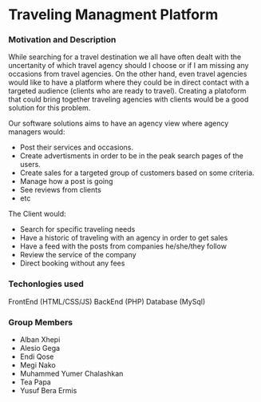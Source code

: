 # Traveling Managment Platform

### Motivation and Description
While searching for a travel destination we all have often dealt with the uncertanity of which travel agency should I choose or if I am missing any occasions from travel agencies. On the other hand, even travel agencies would like to have a platform where they could be in direct contact with a targeted audience (clients who are ready to travel). Creating a platoform that could bring together traveling agencies with clients would be a good solution for this problem. 

Our software solutions aims to have an agency view where agency managers would:
* Post their services and occasions.
* Create advertisments in order to be in the peak search pages of the users.
* Create sales for a targeted group of customers based on some criteria.
* Manage how a post is going
* See reviews from clients
* etc

The Client would:
* Search for specific traveling needs
* Have a historic of traveling with an agency in order to get sales
* Have a feed with the posts from companies he/she/they follow
* Review the service of the company
* Direct booking without any fees

### Techonlogies used

FrontEnd (HTML/CSS/JS)
BackEnd (PHP)
Database (MySql)


### Group Members
* Alban Xhepi
* Alesio Gega
* Endi Qose
* Megi Nako
* Muhammed Yumer Chalashkan
* Tea Papa
* Yusuf Bera Ermis
